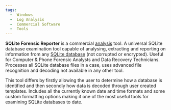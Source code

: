 ```yaml
---
tags:
  -  Windows
  -  Log Analysis
  -  Commercial Software
  -  Tools 
---
```

**SQLite Forensic Reporter** is a commercial
[analysis](analysis.md) tool. A universal SQLite database
examination tool capable of analysing, extracting and reporting on
information from any [SQLite database](sqlite_database.md) (not
corrupted or encrypted). Useful for Computer & Phone Forensic Analysts
and Data Recovery Technicians. Processes all SQLite database files in a
case, uses advanced file recognition and decoding not available in any
other tool.

This tool differs by firstly allowing the user to determine how a
database is identified and then secondly how data is decoded through
user created templates. Includes all the currently known date and time
formats and some custom formatting options making it one of the most
useful tools for examining SQLite databases to date.